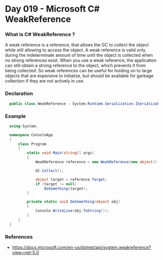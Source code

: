   # Day 019 - Microsoft C# WeakReference

  ### What is C# WeakReference ?
  A weak reference is a reference, that allows the GC to collect the object while still allowing to access the object. A weak reference is valid only during the indeterminate amount of time until the object is collected when no strong references exist. When you use a weak reference, the application can still obtain a strong reference to the object, which prevents it from being collected. So weak references can be useful for holding on to large objects that are expensive to initialize, but should be available for garbage collection if they are not actively in use.
 
  ### Declaration
  ```c#
    public class WeakReference : System.Runtime.Serialization.ISerializable
  ```
  ### Example
  ```c#
    using System;

    namespace ConsoleApp
    {
        class Program
        {
            static void Main(string[] args)
            {
                WeakReference reference = new WeakReference(new object(), false);

                GC.Collect();

                object target = reference.Target;
                if (target != null)
                    DoSomething(target);
            }

            private static void DoSomething(object obj)
            {
                Console.WriteLine(obj.ToString());
            }
        }
    }
  ```
  ### References
  * https://docs.microsoft.com/en-us/dotnet/api/system.weakreference?view=net-5.0